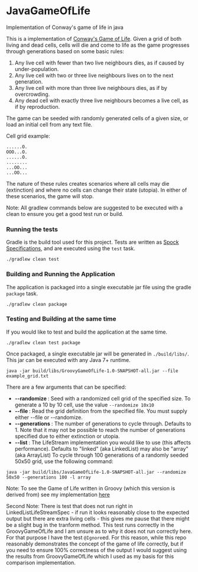 # JavaGameOfLife
Implementation of Conway's game of life in java

This is a implementation of [Conway's Game of Life](https://en.wikipedia.org/wiki/Conway's_Game_of_Life).
Given a grid of both living and dead cells, cells will die and come to life as the game progresses through generations
based on some basic rules:

1. Any live cell with fewer than two live neighbours dies, as if caused by under-population.
2. Any live cell with two or three live neighbours lives on to the next generation.
3. Any live cell with more than three live neighbours dies, as if by overcrowding.
4. Any dead cell with exactly three live neighbours becomes a live cell, as if by reproduction.

The game can be seeded with randomly generated cells of a given size, or load an initial cell from any text file.

Cell grid example:

```
......O.
OOO...O.
......O.
........
...OO...
...OO...
```


The nature of these rules creates scenarios where all cells may die (extinction) and where no cells can change their
state (utopia).  In either of these scenarios, the game will stop.

Note: All gradlew commands below are suggested to be executed with a clean to ensure you get a good test run or build.


### Running the tests

Gradle is the build tool used for this project.  Tests are written as [Spock Specifications](http://spockframework.org),
and are executed using the `test` task.

```
./gradlew clean test
```


### Building and Running the Application

The application is packaged into a single executable jar file using the gradle `package` task.

```
./gradlew clean package
```

### Testing and Building at the same time

If you would like to test and build the application at the same time.

```
./gradlew clean test package
```

Once packaged, a single executable jar will be generated in `./build/libs/`.  This jar can be executed with any Java 7+ runtime.

```
java -jar build/libs/GroovyGameOfLife-1.0-SNAPSHOT-all.jar --file example_grid.txt
```

There are a few arguments that can be specified:

* **--randomize <size>** : Seed with a randomized cell grid of the specified size.  To generate a 10 by 10 cell, use the value `--randomize 10x10`
* **--file <filename>** : Read the grid definition from the specified file.  You must supply either --file or --randomize.
* **--generations <num>** : The number of generations to cycle through.  Defaults to 1.  Note that it may not be possible to reach the number of generations specified due to either extinction or utopia.
* **--list <string>** : The LifeStream implementation you would like to use (this affects performance). Defaults to "linked" (aka LinkedList) may also be "array" (aka ArrayList)
To cycle through 100 generations of a randomly seeded 50x50 grid, use the following command:

```
java -jar build/libs/JavaGameOfLife-1.0-SNAPSHOT-all.jar --randomize 50x50 --generations 100 -l array
```

Note: To see the Game of Life written in Groovy (which this version is derived from) see my implementation [here](https://github.com/benrhine/GroovyGameOfLife/blob/master/README.md)

Second Note: There is test that does not run right in LinkedListLifeStreamSpec - if run it looks reasonably close to 
the expected output but there are extra living cells - this gives me pause that there might be a slight bug in the tranform method.
 This test runs correctly in the GroovyGameOfLife and I am unsure
as to why it does not run correctly here. For that purpose I have the test `@Ignore`ed. For this reason, while this repo reasonably
demonstrates the concept of the game of life correctly, but if you need to ensure 100% correctness of the output I would
suggest using the results from GroovyGameOfLife which I used as my basis for this comparison implementation.